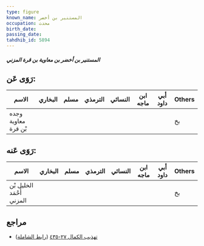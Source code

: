 ```yaml
---
type: figure
known_name: المستنير بن أخضر
occupation: محدث
birth_date:
passing_date:
tahdhib_id: 5894
---
```

##### المستنير بن أخضر بن معاوية بن قرة المزني

## رَوَى عَن:
| الاسم               | البخاري | مسلم | الترمذي | النسائي | ابن ماجه | أبي داود | Others |
| ------------------- | ------- | ---- | ------- | ------- | -------- | -------- | ------ |
| وجده معاوية بْن قرة |         |      |         |         |          |          | بخ     |
## رَوَى عَنه:
| الاسم                     | البخاري | مسلم | الترمذي | النسائي | ابن ماجه | أبي داود | Others |
| ------------------------- | ------- | ---- | ------- | ------- | -------- | -------- | ------ |
| الخليل بْن أَحْمَد المزني |         |      |         |         |          |          | بخ     |
## مراجع
- [تهذيب الكمال ٢٧-٤٣٥](obsidian://open?vault=Tahdhib-al-Kamal&file=Figures/٥٨٩٤-المستنير%20بن%20أخضر%20بن%20معاوية%20بن%20قرة%20المزني) ([رابط الشاملة](https://shamela.ws/book/3722/14824))